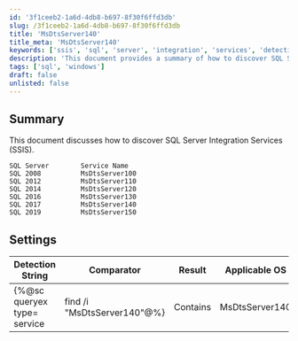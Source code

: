 ```yaml
---
id: '3f1ceeb2-1a6d-4db8-b697-8f30f6ffd3db'
slug: /3f1ceeb2-1a6d-4db8-b697-8f30f6ffd3db
title: 'MsDtsServer140'
title_meta: 'MsDtsServer140'
keywords: ['ssis', 'sql', 'server', 'integration', 'services', 'detection', 'windows']
description: 'This document provides a summary of how to discover SQL Server Integration Services (SSIS) across various SQL Server versions. It includes a table of detection strings and their respective services for different SQL Server installations, along with applicable operating systems.'
tags: ['sql', 'windows']
draft: false
unlisted: false
---
```


## Summary

This document discusses how to discover SQL Server Integration Services (SSIS).

```
SQL Server        Service Name
SQL 2008          MsDtsServer100
SQL 2012          MsDtsServer110
SQL 2014          MsDtsServer120
SQL 2016          MsDtsServer130
SQL 2017          MsDtsServer140
SQL 2019          MsDtsServer150
```

## Settings

| Detection String                                         | Comparator | Result           | Applicable OS |
|---------------------------------------------------------|------------|------------------|----------------|
| \{%@sc queryex type= service | find /i "MsDtsServer140"@%} | Contains   | MsDtsServer140   | Windows        |